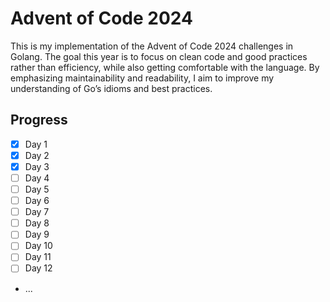 # Advent of Code 2024

This is my implementation of the Advent of Code 2024 challenges in Golang. The goal this year is to focus on clean code and good practices rather than efficiency, while also getting comfortable with the language. By emphasizing maintainability and readability, I aim to improve my understanding of Go’s idioms and best practices.

## Progress

- [x] Day 1
- [x] Day 2
- [x] Day 3
- [ ] Day 4
- [ ] Day 5
- [ ] Day 6
- [ ] Day 7
- [ ] Day 8
- [ ] Day 9
- [ ] Day 10
- [ ] Day 11
- [ ] Day 12
- ...
